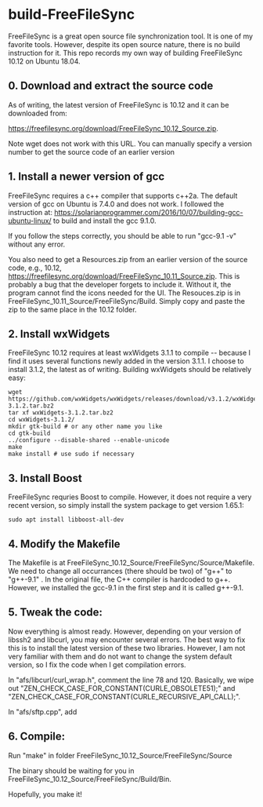 # build-FreeFileSync
FreeFileSync is a great open source file synchronization tool. It is one of my favorite tools. However, despite its open source nature, there is no build instruction for it. This repo records my own way of building FreeFileSync 10.12 on Ubuntu 18.04. 

## 0. Download and extract the source code

As of writing, the latest version of FreeFileSync is 10.12 and it can be downloaded from: 

https://freefilesync.org/download/FreeFileSync_10.12_Source.zip. 

Note wget does not work with this URL. You can manually specify a version number to get the source code of an earlier version


## 1. Install a newer version of gcc

FreeFileSync requires a c++ compiler that supports c++2a. The default version of gcc on Ubuntu is 7.4.0 and does not work. I followed the instruction at: https://solarianprogrammer.com/2016/10/07/building-gcc-ubuntu-linux/ to build and install the gcc 9.1.0.

If you follow the steps correctly, you should be able to run "gcc-9.1 -v" without any error. 

You also need to get a Resources.zip from an earlier version of the source code, e.g., 10.12,  https://freefilesync.org/download/FreeFileSync_10.11_Source.zip. This is probably a bug that the developer forgets to include it. Without it, the program cannot find the icons needed for the UI. The Resouces.zip is in FreeFileSync_10.11_Source/FreeFileSync/Build. Simply copy and paste the zip to the same place in the 10.12 folder. 

## 2. Install wxWidgets

FreeFileSync 10.12 requires at least wxWidgets 3.1.1 to compile -- because I find it uses several functions newly added in the version 3.1.1. I choose to install 3.1.2, the latest as of writing. Building wxWidgets should be relatively easy:

```
wget https://github.com/wxWidgets/wxWidgets/releases/download/v3.1.2/wxWidgets-3.1.2.tar.bz2
tar xf wxWidgets-3.1.2.tar.bz2
cd wxWidgets-3.1.2/
mkdir gtk-build # or any other name you like
cd gtk-build
../configure --disable-shared --enable-unicode
make
make install # use sudo if necessary
```

## 3. Install Boost

FreeFileSync requries Boost to compile. However, it does not require a very recent version, so simply install the system package to get version 1.65.1:

```
sudo apt install libboost-all-dev
```

## 4. Modify the Makefile

The Makefile is at FreeFileSync_10.12_Source/FreeFileSync/Source/Makefile. We need to change all occurrances (there should be two) of "g++" to "g++-9.1" . In the original file, the C++ compiler is hardcoded to g++. However, we installed the gcc-9.1 in the first step and it is called g++-9.1. 

## 5. Tweak the code:

Now everything is almost ready. However, depending on your version of libssh2 and libcurl, you may encounter several errors. The best way to fix this is to install the latest version of these two libraries. However, I am not very familiar with them and do not want to change the system default version, so I fix the code when I get compilation errors. 

In "afs/libcurl/curl_wrap.h", comment the line 78 and 120. Basically, we wipe out "ZEN_CHECK_CASE_FOR_CONSTANT(CURLE_OBSOLETE51);" and "ZEN_CHECK_CASE_FOR_CONSTANT(CURLE_RECURSIVE_API_CALL);". 

In "afs/sftp.cpp", add 

## 6. Compile:

Run "make" in folder FreeFileSync_10.12_Source/FreeFileSync/Source

The binary should be waiting for you in FreeFileSync_10.12_Source/FreeFileSync/Build/Bin. 

Hopefully, you make it!
